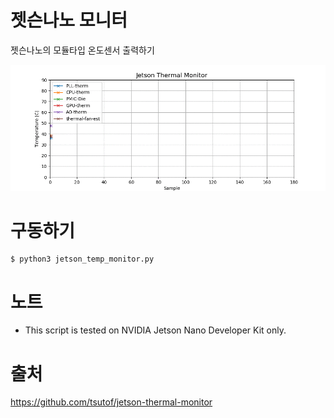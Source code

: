 # 젯슨나노  모니터

젯슨나노의 모듈타입 온도센서 출력하기

<img src="./jetson_temp_monitor.gif" alt="Screenshot" title="Screenshot">

# 구동하기
```
$ python3 jetson_temp_monitor.py
```

# 노트
- This script is tested on NVIDIA Jetson Nano Developer Kit only.

# 출처
https://github.com/tsutof/jetson-thermal-monitor
